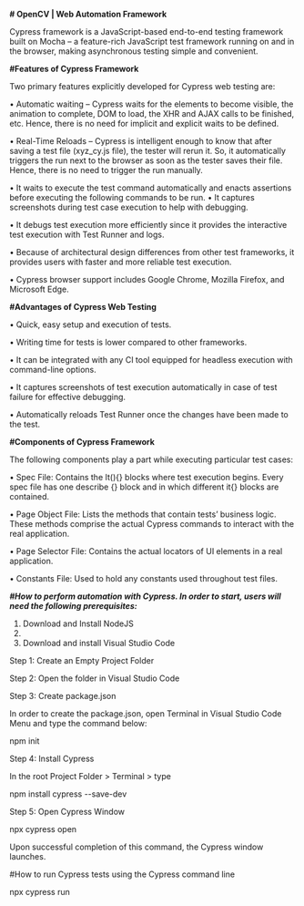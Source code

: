 **# OpenCV | Web Automation Framework**

Cypress framework is a JavaScript-based end-to-end testing framework built on Mocha – a feature-rich JavaScript test framework running on and in the browser, making asynchronous testing simple and convenient.

**#Features of Cypress Framework**

Two primary features explicitly developed for Cypress web testing are:

•	Automatic waiting – Cypress waits for the elements to become visible, the animation to complete, DOM to load, the XHR and AJAX calls to be finished, etc. Hence, there is no need for implicit and explicit waits to be defined.

•	Real-Time Reloads – Cypress is intelligent enough to know that after saving a test file (xyz_cy.js file), the tester will rerun it. So, it automatically triggers the run next to the browser as soon as the tester saves their file. Hence, there is no need to trigger the run manually.

•	It waits to execute the test command automatically and enacts assertions before executing the following commands to be run.
•	It captures screenshots during test case execution to help with debugging.

•	It debugs test execution more efficiently since it provides the interactive test execution with Test Runner and logs.

•	Because of architectural design differences from other test frameworks, it provides users with faster and more reliable test execution.

•	Cypress browser support includes Google Chrome, Mozilla Firefox, and Microsoft Edge.

**#Advantages of Cypress Web Testing**

•	Quick, easy setup and execution of tests.

•	Writing time for tests is lower compared to other frameworks.

•	It can be integrated with any CI tool equipped for headless execution with command-line options.

•	It captures screenshots of test execution automatically in case of test failure for effective debugging.

•	Automatically reloads Test Runner once the changes have been made to the test.

**#Components of Cypress Framework**

The following components play a part while executing particular test cases:

•	Spec File: Contains the It(){} blocks where test execution begins. Every spec file has one describe {} block and in which different it{} blocks are contained.

•	Page Object File: Lists the methods that contain tests’ business logic. These methods comprise the actual Cypress commands to interact with the real application.

•	Page Selector File: Contains the actual locators of UI elements in a real application.

•	Constants File: Used to hold any constants used throughout test files.

_**#How to perform automation with Cypress. In order to start, users will need the following prerequisites:**_

1)	Download and Install NodeJS 
2)	
3)	Download and install Visual Studio Code

Step 1: Create an Empty Project Folder

Step 2: Open the folder in Visual Studio Code

Step 3: Create package.json

 In order to create the package.json, open Terminal in Visual Studio Code Menu and type the command below:
 
npm init

Step 4: Install Cypress

In the root Project Folder > Terminal > type 

npm install cypress --save-dev

Step 5: Open Cypress Window

npx cypress open

Upon successful completion of this command, the Cypress window launches.

#How to run Cypress tests using the Cypress command line

npx cypress run


